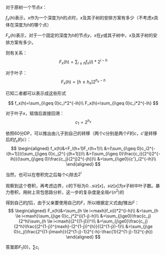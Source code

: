 对于原树一个节点$x$：

$f_x(h)$表示，$x$作为一个深度为$h$的点时，$x$及其子树的安排方案有多少（不考虑$x$具体在深度为$h$的哪个点）

$F_x(h)$表示，对于一个固定的深度为$h$的节点$y$，$x$在$y$或其子树中，$x$及其子树的安排方案有多少。

则有关系：
$$
F_x(h)=\sum_{i\ge h}f_x(i)*2^{i-h}
$$

对于叶子：  
$$
F_x(h)=[h\le h_x]2^{h_x-h}
$$

已知二者都可以表示成这些形式

$$
f_x(h)=\sum_{i\geq 0}c_i*2^{-ih}\\
F_x(h)=\sum_{i\geq 0}c_i*2^{-ih}
$$

对于叶子$x​$，赋值后直接回溯：
$$
c_1=2^{h_x}
$$


依照60分DP，可以推出由儿子到自己的转移（两个$c$分别是两个$F$的$c$，$c'$是转移后的$f_x$的$c$）：
$$
\begin{aligned}
f_x(h)&=F_l(h+1)F_r(h+1)\\
&=(\sum_{i\geq 0}c_i2^{-i(h+1)})(\sum_{j\geq 0}c_j2^{-j(h+1)})\\
&=(\sum_{i\geq 0}\frac{c_i}{2^i}2^{-ih})(\sum_{j\geq 0}\frac{c_j}{2^j}2^{-jh})\\
&=\sum_{i\ge0}{c'}_i2^{-ih}\\
\end{aligned}
$$

当然，也可以在卷积完之后每个$c_i$除去$2^i$

观察到这个卷积，再考虑边界，$c$的下标为$0...siz[x]$，$siz[x]$为$x$子树中叶子数。暴力卷积，用树上背包思路分析，这一步的复杂度是全局$\mathcal O(n^2)$的

得到自己的$f$后，由于父亲要使用自己的$F$，所以根据定义式由$f$推出$F$：
$$
\begin{aligned}
F_x(h)&=\sum_{h \le i<maxh}f_x(i)*2^{i-h}\\
&=\sum_{h \le i<maxh}\sum_{j\ge 0}c_j*2^{i(1-j)-h}\\
&=\sum_{j\ge0}\frac{c_j}{2^h}\sum_{h \le i<maxh}(2^{(1-j)})^i\\
&=\sum_{j\ge0}\frac{c_j}{2^h}\frac{(2^{1-j})^{maxh}-(2^{1-j})^{h}}{(2^{1-j})-1}\\
&=\sum_{j\ge 0}c_j(\frac{2^{(1-j)maxh}}{2^{1-j}-1}2^{-h}-\frac{1}{2^{1-j}-1}2^{-jh})
\end{aligned}
$$



答案即$F_1(0)$，$\sum c_i$







































